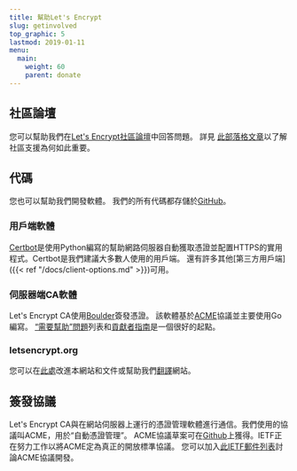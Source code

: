 ```yaml
---
title: 幫助Let's Encrypt
slug: getinvolved
top_graphic: 5
lastmod: 2019-01-11
menu:
  main:
    weight: 60
    parent: donate
---
```


## 社區論壇

您可以幫助我們在[Let's Encrypt社區論壇](https://community.letsencrypt.org/)中回答問題。 詳見 [此部落格文章](/2015/08/13/lets-encrypt-community-support.html)以了解社區支援為何如此重要。

## 代碼

您也可以幫助我們開發軟體。 我們的所有代碼都存儲於[GitHub](https://github.com/letsencrypt/)。

### 用戶端軟體

[Certbot](https://github.com/certbot/certbot)是使用Python編寫的幫助網路伺服器自動獲取憑證並配置HTTPS的實用程式。Certbot是我們建議大多數人使用的用戶端。 還有許多其他[第三方用戶端]({{< ref "/docs/client-options.md" >}})可用。

### 伺服器端CA軟體

Let's Encrypt CA使用[Boulder](https://github.com/letsencrypt/boulder)簽發憑證。 該軟體基於[ACME](https://github.com/ietf-wg-acme/acme)協議並主要使用Go編寫。 [“需要幫助”問題](https://github.com/letsencrypt/boulder/labels/help%20wanted)列表和[貢獻者指南](https://github.com/letsencrypt/boulder/blob/master/CONTRIBUTING.md)是一個很好的起點。

### letsencrypt.org

您可以在[此處](https://github.com/letsencrypt/website)改進本網站和文件或幫助我們[翻譯](https://github.com/letsencrypt/website/blob/master/TRANSLATION.md)網站。

## 簽發協議

Let's Encrypt CA與在網站伺服器上運行的憑證管理軟體進行通信。我們使用的協議叫ACME，用於“自動憑證管理”。 ACME協議草案可在[Github](https://github.com/ietf-wg-acme/acme)上獲得。IETF正在努力工作以將ACME定為真正的開放標準協議。 您可以加入[此IETF郵件列表](https://www.ietf.org/mailman/listinfo/acme)討論ACME協議開發。
